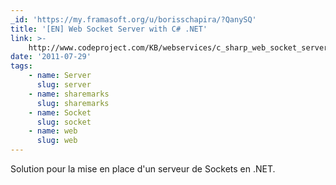 ```yaml
---
_id: 'https://my.framasoft.org/u/borisschapira/?QanySQ'
title: '[EN] Web Socket Server with C# .NET'
link: >-
    http://www.codeproject.com/KB/webservices/c_sharp_web_socket_server.aspx?msg=3364691
date: '2011-07-29'
tags:
    - name: Server
      slug: server
    - name: sharemarks
      slug: sharemarks
    - name: Socket
      slug: socket
    - name: web
      slug: web
---
```


<div class="markdown"><p>Solution pour la mise en place d'un serveur de Sockets en .NET.
</p></div>

